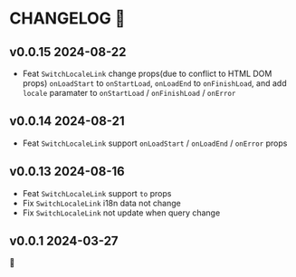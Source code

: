 # CHANGELOG 📝

## v0.0.15 2024-08-22

- Feat `SwitchLocaleLink` change props(due to conflict to HTML DOM props) `onLoadStart` to `onStartLoad`, `onLoadEnd` to `onFinishLoad`, and add `locale` paramater to `onStartLoad` / `onFinishLoad` / `onError`

## v0.0.14 2024-08-21

- Feat `SwitchLocaleLink` support `onLoadStart` / `onLoadEnd` / `onError` props

## v0.0.13 2024-08-16

- Feat `SwitchLocaleLink` support `to` props
- Fix `SwitchLocaleLink` i18n data not change
- Fix `SwitchLocaleLink` not update when query change

## v0.0.1 2024-03-27

🐣

